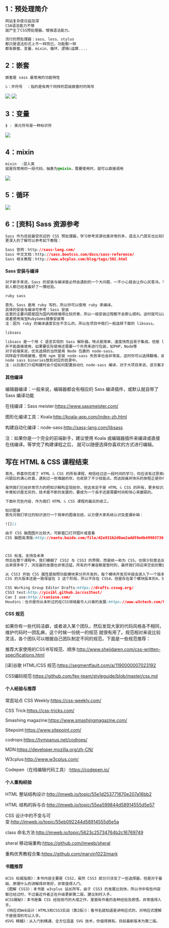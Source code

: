 ## 1：预处理简介
```CSS
网站复杂度日益加深
CSA语法能力不够
就产生了CSS预处理器，增强语法能力。

流行的预处理器：sass、less、stylus
都只是语法形式上不一样而已，功能都一样
都有嵌套、变量、mixin、循环、逻辑&运算....

```
## 2：嵌套
```CSS
嵌套是 sass 最常用的功能特性

&：并符号  ：指的是有两个同样的层级嵌套时的简写

```
![](https://raw.githubusercontent.com/oqq5518/Liao-Zhou/497f025fc749233bd61311f2530aa6520f5c3da5/%E5%B5%8C%E5%A5%971.png)
![](https://raw.githubusercontent.com/oqq5518/Liao-Zhou/497f025fc749233bd61311f2530aa6520f5c3da5/%E5%B5%8C%E5%A5%972.png)
## 3：变量
```CSS
$ : 美元符号是一种标识符

```
![](https://raw.githubusercontent.com/oqq5518/Liao-Zhou/497f025fc749233bd61311f2530aa6520f5c3da5/%E5%8F%98%E9%87%8F1.png)

## 4：mixin
```CSS
mixin  :混入类
就是将常用的一段代码，抽象为@mixin，需要使用时，就可以直接调用

```
![](https://raw.githubusercontent.com/oqq5518/Liao-Zhou/497f025fc749233bd61311f2530aa6520f5c3da5/mixin%201.png)
## 5：循环
![](https://raw.githubusercontent.com/oqq5518/Liao-Zhou/497f025fc749233bd61311f2530aa6520f5c3da5/%E5%BE%AA%E7%8E%AF.png)
## 6：[资料] Sass 资源参考
```CSS
Sass 作为目前最受欢迎的 CSS 预处理器，学习参考资源也是非常的多，语法入门其实也比较简单，常用的我们都已经介绍过了，
更深入的了解可以参考如下教程：

Sass 官网：http://sass-lang.com/
Sass 中文文档：http://sass.bootcss.com/docs/sass-reference/
Sass 相关教程：http://www.w3cplus.com/blog/tags/302.html
```
#### Sass 安装与编译
```CSS
对于新手来说，Sass 的安装与编译是必然会遇到的一个大问题，一不小心就会让你心灰意冷。不过没关系，耐心点，
前人都已经准备好了一摞经验。

ruby sass

首先，Sass 是用 ruby 写的，所以你可以使用 ruby 来编译。
具体的安装与编译可参考：Sass 安装
这里的主要问题是因为国内网络墙得比较厉害，所以一般安装过程都不会那么顺利。这时就可以选择翻墙，
或者使用淘宝RubyGems镜像安装等
注：因为 ruby 的编译速度实在不怎么的，所以在项目中我们一般选择下面的 libsass。

libsass

libsass 是一个用 C 语言实现的 Sass 解析器。特点是简单、速度快而且易于集成。但是 libsass 只是一个库，
并不能直接使用，如果要实际使用还需要一个外壳来进行包装，如PHP，Node等
对于前端来说，优先选择的当然是用 Node 包裹的 node-sass。
同样由于网络被墙，使用 npm 安装 node-sass 失败率也会非常高，这时你可以选择翻墙，或者自己手动下载对应的
node sass binaries放到对应的目录中。
注：以后我们介绍构建时会介绍如何配置自动化 node-sass 编译，对于大项目来说，该方案才是最优选择。
```
#### 其他编译
编辑器编译：一般来说，编辑器都会有相应的 Sass 编译插件，或默认就自带了 Sass 编译功能

在线编译：Sass meister:https://www.sassmeister.com/

图形化编译工具：Koala:http://koala-app.com/index-zh.html

构建自动化编译：node-sass:http://sass-lang.com/libsass

注：如果你是一个完全的前端新手，建议使用 Koala 或编辑器插件来编译或直接在线编译。等学完了构建课程之后，
就可以随便选择你喜欢的方式进行编辑。


## 写在 HTML & CSS 课程结束
```CSS
首先，恭喜你完成了 HTML & CSS 的所有课程，相信经过这一段时间的学习，你应该有过思索问题时的抓耳挠腮，也有解决完
问题后的满心欢喜，遇到过一些难越的坎，也收获了不少技能点。而这段痛并快乐的旅程正是你作为程序员身份的一个新的开始。

虽然我们已经非常尽力的把知识解构呈现给你，但这肯定不是 HTML & CSS 的所有，更多知识及实践还需要自己多摸索学习，
毕竟知识是无穷的，技术是不断的发展的，要成为一个高手还是需要时间和恒心来磨砺的。

下面补充些内容，作为我们 HTML & CSS 课程的最后的收工。

知识图谱
首先对我们学过的知识进行一个简单的图谱总结，以方便大家系统认识及查漏补缺：

![]()

由于 CSS 脑图图片比较大，可新窗口打开图片或查看
CSS 脑图高清版:http://naotu.baidu.com/file/d2e931b2d0ae2add59e6b49903736725?token=48f0609ca3107975。



CSS 标准、支持及未来
然后在整个课程中，我们模糊了 CSS2 与 CSS3 的界限，而是统一称为 CSS，也很少刻意去说兼容的问题，这是因为 CSS3 已经
出来很多年了，浏览器的发展也非常迅猛，所有的不兼容都是暂时的，最终我们将迎来空前的繁盛。

从 CSS3 开始 CSS 属性是按照功能模块来分开开发的，每个模块开发完毕就会进入下一个版本，这样持续更新迭代发展，而整个
CSS 的大版本还是一致保留在 3 这个阶段，所以不存在 CSS4，但是存在某个模块版本的4，5，6...

CSS Working Group Editor Drafts:https://drafts.csswg.org/
CSS3 test:http://yisibl.github.io/css3test/
Can I use:http://caniuse.com/
Houdini：也许是你从未听过的在CSS领域最令人兴奋的发展:https://www.w3ctech.com/topic/1735
```
#### CSS 规范

如果你有一些代码洁癖，或者进入某个团队，然后发现大家的代码风格各不相同，维护代码时一团乱麻，这个时候一份统一的规范
就很有用了。规范相对来说比较灵活，各个团队可以根据自己团队制定不同的规范，下面是一些规范推荐：

推荐大家使用的CSS书写规范、顺序:http://www.shejidaren.com/css-written-specifications.html

[译]谷歌 HTML/CSS 规范:https://segmentfault.com/a/1190000007023192

CSS编码规范:https://github.com/fex-team/styleguide/blob/master/css.md

#### 个人经验与推荐
常逛站点
CSS Weekly:https://css-weekly.com/

CSS Trick:https://css-tricks.com/

Smashing magazine:https://www.smashingmagazine.com/

Sitepoint:https://www.sitepoint.com/

codrops:https://tympanus.net/codrops/

MDN:https://developer.mozilla.org/zh-CN/

W3cplus:http://www.w3cplus.com/

Codepen（在线编辑代码工具）:https://codepen.io/

#### 个人重构经验
HTML 整站结构设计:http://imweb.io/topic/55e1d253771670e207a16bb2

HTML 结构的拆与合:http://imweb.io/topic/55ea599844d58914555d5e57

CSS 设计中的不变与可变:http://imweb.io/topic/55eb092244d58914555d5e5a

class 命名方法:http://imweb.io/topic/5623c25734764b2c16769749

sheral 移动端重构:https://github.com/imweb/sheral

重构优秀教程合集:https://github.com/marvin1023/mark

#### 书籍推荐
```
《CSS 权威指南》：本书内容主要是 CSS2，虽然 CSS3 部分只涉及了一些选择器，但是对于基础、原理什么的讲解得非常好，非常值得入门。
《图解 CSS3》：本书是 w3cplus 站长所写，由于 CSS3 的发展比较快，所以书中有些内容都已经过时，不过最近作者正在升级更新第二版，建议到时入手。
《CSS揭秘》：本书是集 CSS 经验技巧的大成之作，里面有作者的各种经验及感悟，非常值得入手。
《响应式Web设计：HTML5和CSS3实战（第2版）》：看书名就知道是讲响应式的，对响应式理解不是很深的可以入手。
《SVG 精髓》：从入门到精通，全方位涵盖 SVG 技术，你值得拥有。目前最新版本为第二版。
```
